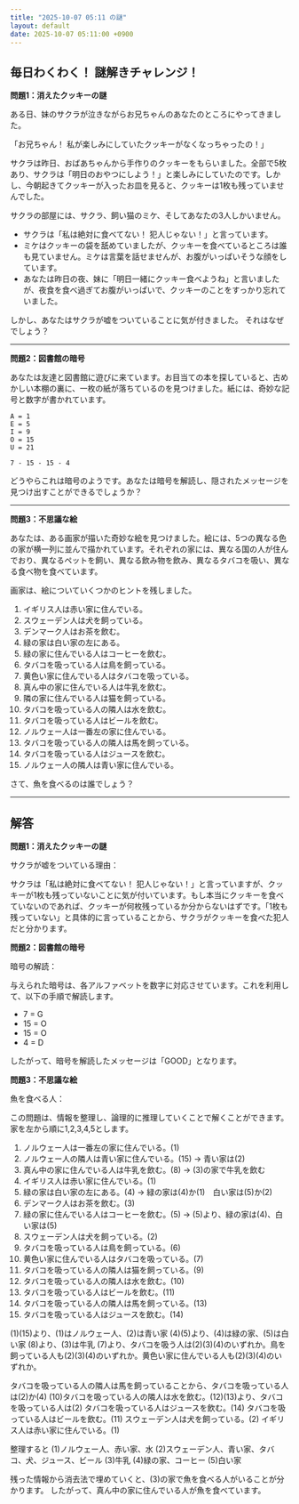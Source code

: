 ```yaml
---
title: "2025-10-07 05:11 の謎"
layout: default
date: 2025-10-07 05:11:00 +0900
---
```

## 毎日わくわく！ 謎解きチャレンジ！

**問題1：消えたクッキーの謎**

ある日、妹のサクラが泣きながらお兄ちゃんのあなたのところにやってきました。

「お兄ちゃん！ 私が楽しみにしていたクッキーがなくなっちゃったの！」

サクラは昨日、おばあちゃんから手作りのクッキーをもらいました。全部で5枚あり、サクラは「明日のおやつにしよう！」と楽しみにしていたのです。しかし、今朝起きてクッキーが入ったお皿を見ると、クッキーは1枚も残っていませんでした。

サクラの部屋には、サクラ、飼い猫のミケ、そしてあなたの3人しかいません。

*   サクラは「私は絶対に食べてない！ 犯人じゃない！」と言っています。
*   ミケはクッキーの袋を舐めていましたが、クッキーを食べているところは誰も見ていません。ミケは言葉を話せませんが、お腹がいっぱいそうな顔をしています。
*   あなたは昨日の夜、妹に「明日一緒にクッキー食べようね」と言いましたが、夜食を食べ過ぎてお腹がいっぱいで、クッキーのことをすっかり忘れていました。

しかし、あなたはサクラが嘘をついていることに気が付きました。
それはなぜでしょう？

---

**問題2：図書館の暗号**

あなたは友達と図書館に遊びに来ています。お目当ての本を探していると、古めかしい本棚の裏に、一枚の紙が落ちているのを見つけました。紙には、奇妙な記号と数字が書かれています。

```
A = 1
E = 5
I = 9
O = 15
U = 21

7 - 15 - 15 - 4
```

どうやらこれは暗号のようです。あなたは暗号を解読し、隠されたメッセージを見つけ出すことができるでしょうか？

---

**問題3：不思議な絵**

あなたは、ある画家が描いた奇妙な絵を見つけました。絵には、5つの異なる色の家が横一列に並んで描かれています。それぞれの家には、異なる国の人が住んでおり、異なるペットを飼い、異なる飲み物を飲み、異なるタバコを吸い、異なる食べ物を食べています。

画家は、絵についていくつかのヒントを残しました。

1.  イギリス人は赤い家に住んでいる。
2.  スウェーデン人は犬を飼っている。
3.  デンマーク人はお茶を飲む。
4.  緑の家は白い家の左にある。
5.  緑の家に住んでいる人はコーヒーを飲む。
6.  タバコを吸っている人は鳥を飼っている。
7.  黄色い家に住んでいる人はタバコを吸っている。
8.  真ん中の家に住んでいる人は牛乳を飲む。
9.  隣の家に住んでいる人は猫を飼っている。
10. タバコを吸っている人の隣人は水を飲む。
11. タバコを吸っている人はビールを飲む。
12. ノルウェー人は一番左の家に住んでいる。
13. タバコを吸っている人の隣人は馬を飼っている。
14. タバコを吸っている人はジュースを飲む。
15. ノルウェー人の隣人は青い家に住んでいる。

さて、魚を食べるのは誰でしょう？

---

## 解答

**問題1：消えたクッキーの謎**

サクラが嘘をついている理由：

サクラは「私は絶対に食べてない！ 犯人じゃない！」と言っていますが、クッキーが1枚も残っていないことに気が付いています。もし本当にクッキーを食べていないのであれば、クッキーが何枚残っているか分からないはずです。「1枚も残っていない」と具体的に言っていることから、サクラがクッキーを食べた犯人だと分かります。

**問題2：図書館の暗号**

暗号の解読：

与えられた暗号は、各アルファベットを数字に対応させています。これを利用して、以下の手順で解読します。

*   7 = G
*   15 = O
*   15 = O
*   4 = D

したがって、暗号を解読したメッセージは「GOOD」となります。

**問題3：不思議な絵**

魚を食べる人：

この問題は、情報を整理し、論理的に推理していくことで解くことができます。家を左から順に1,2,3,4,5とします。

1.  ノルウェー人は一番左の家に住んでいる。(1)
2.  ノルウェー人の隣人は青い家に住んでいる。(15) -> 青い家は(2)
3.  真ん中の家に住んでいる人は牛乳を飲む。(8) -> (3)の家で牛乳を飲む
4.  イギリス人は赤い家に住んでいる。(1)
5.  緑の家は白い家の左にある。(4) -> 緑の家は(4)か(1)　白い家は(5)か(2)
6.  デンマーク人はお茶を飲む。(3)
7.  緑の家に住んでいる人はコーヒーを飲む。(5) -> (5)より、緑の家は(4)、白い家は(5)
8.  スウェーデン人は犬を飼っている。(2)
9.  タバコを吸っている人は鳥を飼っている。(6)
10. 黄色い家に住んでいる人はタバコを吸っている。(7)
11. タバコを吸っている人の隣人は猫を飼っている。(9)
12. タバコを吸っている人の隣人は水を飲む。(10)
13. タバコを吸っている人はビールを飲む。(11)
14. タバコを吸っている人の隣人は馬を飼っている。(13)
15. タバコを吸っている人はジュースを飲む。(14)

(1)(15)より、(1)はノルウェー人、(2)は青い家
(4)(5)より、(4)は緑の家、(5)は白い家
(8)より、(3)は牛乳
(7)より、タバコを吸う人は(2)(3)(4)のいずれか。鳥を飼っている人も(2)(3)(4)のいずれか。黄色い家に住んでいる人も(2)(3)(4)のいずれか。

タバコを吸っている人の隣人は馬を飼っていることから、タバコを吸っている人は(2)か(4)
(10)タバコを吸っている人の隣人は水を飲む。(12)(13)より、タバコを吸っている人は(2)
タバコを吸っている人はジュースを飲む。(14)
タバコを吸っている人はビールを飲む。(11)
スウェーデン人は犬を飼っている。(2)
イギリス人は赤い家に住んでいる。(1)

整理すると
(1)ノルウェー人、赤い家、水
(2)スウェーデン人、青い家、タバコ、犬、ジュース、ビール
(3)牛乳
(4)緑の家、コーヒー
(5)白い家

残った情報から消去法で埋めていくと、(3)の家で魚を食べる人がいることが分かります。
したがって、真ん中の家に住んでいる人が魚を食べています。
